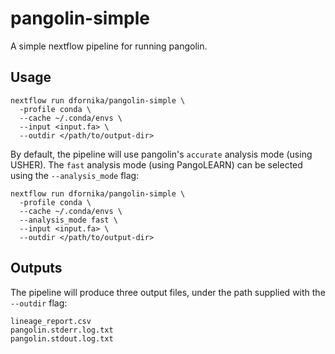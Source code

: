# pangolin-simple

A simple nextflow pipeline for running pangolin.

## Usage

```
nextflow run dfornika/pangolin-simple \
  -profile conda \
  --cache ~/.conda/envs \
  --input <input.fa> \
  --outdir </path/to/output-dir>
```

By default, the pipeline will use pangolin's `accurate` analysis mode (using USHER). The `fast` analysis mode (using PangoLEARN)
can be selected using the `--analysis_mode` flag:

```
nextflow run dfornika/pangolin-simple \
  -profile conda \
  --cache ~/.conda/envs \
  --analysis_mode fast \
  --input <input.fa> \
  --outdir </path/to/output-dir>
```


## Outputs

The pipeline will produce three output files, under the path supplied with the `--outdir` flag:

```
lineage_report.csv
pangolin.stderr.log.txt
pangolin.stdout.log.txt
```
